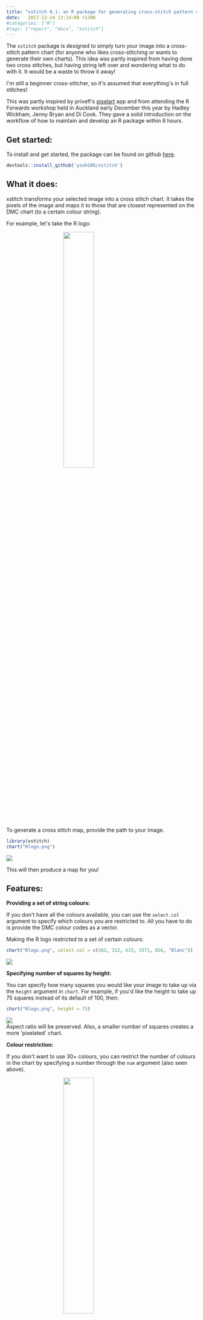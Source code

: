 ```yaml
---
title: "xstitch 0.1: an R package for generating cross-stitch pattern charts"
date:   2017-12-24 13:14:08 +1300
#categories: ["R"]
#tags: ["report", "docs", "xstitch"]
---
```




The `xstitch` package is designed to simply turn your image into a cross-stitch
pattern chart (for anyone who likes cross-stitching or wants to generate their
  own charts).
This idea was partly inspired from having done two cross stitches,
but having string left over and wondering what to do with it.
It would be a waste to throw it away!

I'm still a beginner cross-stitcher, so it's assumed that everything's in full stitches!

This was partly inspired by privefl's [pixelart](https://github.com/privefl/pixelart) app and from attending the R Forwards workshop held in Auckland early December this year by Hadley Wickham, Jenny Bryan and Di Cook. They gave a solid introduction on the workflow of how to maintain and develop an R package within 6 hours.

## Get started:

To install and get started, the package can be found on github [here](https://github.com/ysoh286/xstitch).


```r
devtools::install_github('ysoh286/xstitch')
```

## What it does:

xstitch transforms your selected image into a cross stitch chart. It takes the
pixels of the image and maps it to those that are closest represented on the DMC
chart (to a certain colour string).

For example, let's take the R logo:

<img src="/assets/2017-12-24-xstitch-01_files/Rlogo.png" width="40%" style="display: block; margin: auto;" />

To generate a cross stitch map, provide the path to your image.


```r
library(xstitch)
chart("Rlogo.png")
```

<img src="/assets/2017-12-24-xstitch-01_files/figure-html/rlogo-01-1.png" style="display: block; margin: auto;" />

This will then produce a map for you!

## Features:

**Providing a set of string colours:**

If you don't have all the colours available, you can use the `select.col` argument
to specify which colours you are restricted to. All you have to do is provide the
DMC colour codes as a vector.

Making the R logo restricted to a set of certain colours:


```r
chart("Rlogo.png", select.col = c(162, 312, 433, 3371, 826, "Blanc"))
```

<img src="/assets/2017-12-24-xstitch-01_files/figure-html/rlogo-02-1.png" style="display: block; margin: auto;" />

**Specifying number of squares by height:**

You can specify how many squares you would like your image to take up via
the `height` argument in `chart`. For example, if you'd like the height
to take up 75 squares instead of its default of 100, then:


```r
chart("Rlogo.png", height = 75)
```

<img src="/assets/2017-12-24-xstitch-01_files/figure-html/rlogo-03-1.png" style="display: block; margin: auto;" />
Aspect ratio will be preserved. Also, a smaller number of squares creates a more 'pixelated' chart.

**Colour restriction:**

If you don't want to use 30+ colours, you can restrict the number of colours
in the chart by specifying a number through the `num` argument (also seen above).

<img src="/assets/2017-12-24-xstitch-01_files/tiger.svg" width="40%" style="display: block; margin: auto;" />


```r
chart("tiger.svg", num = 5)
```

<img src="/assets/2017-12-24-xstitch-01_files/figure-html/tiger-01-1.png" style="display: block; margin: auto;" />

The tiger's been now restricted to 5 colours...

Here's another example using the R Forwards logo...

<img src="/assets/2017-12-24-xstitch-01_files/forwards.jpg" width="40%" style="display: block; margin: auto;" />

```r
chart('forwards.jpg', num = 10)
```

<img src="/assets/2017-12-24-xstitch-01_files/figure-html/forwards-01-1.png" style="display: block; margin: auto;" />

which has been restricted to 10 colours.

The caveat of using this is that it constantly changes colour every time the same
number is specified. This may be tackled in the future by restricting to a set of
selected colours by frequency.

The **xstitch** package takes on a simple approach for matching colours to produce
cross-stitch charts through a single function called `chart`.
This was a fun exercise and it helped reinforce how we can develop a simple R package to solve a problem.

### Brief developer notes

The steps used to create this package include:

- web scraping the DMC colour chart provided here and turn it into a data frame in R
- finding packages that could manipulate images and do advanced image processing (the `magick` package)
- Use of kmeans to restrict the number of colours used (via 'clusters'). However, it takes upon a random set of colours each time (thus not easily reproducible). A possible solution may be to select the most frequently used colours and matching these colours

A few faults:

- the addition of 'text' across for each pixel slows everything down
- As the number of squares increases, the time taken to generate the chart increases.

It appears that using euclidean distance to calculate the closest colours may not be particularly accurate. More improvements may be needed (possible use of other classification algorithms).

---

### Acknowledgements and references

- web scraping the DMC colours come from this [website](http://www.camelia.sk/dmc_1.htm)
- the `magick`,`png` packages
- Hadley Wickham's [R Packages](http://r-pkgs.had.co.nz/) book
- R logo from the [R Foundation](https://www.r-project.org/), R Forwards logo from the [R Forwards website](https://forwards.github.io/)
